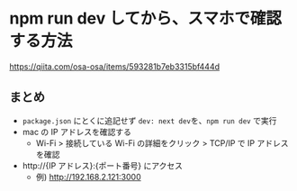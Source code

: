 # npm run dev してから、スマホで確認する方法

https://qiita.com/osa-osa/items/593281b7eb3315bf444d

## まとめ

- `package.json` にとくに追記せず `dev: next dev`を、`npm run dev` で実行
- mac の IP アドレスを確認する
  - Wi-Fi > 接続している Wi-Fi の詳細をクリック > TCP/IP で IP アドレスを確認
- http://{IP アドレス}:{ポート番号} にアクセス
  - 例) http://192.168.2.121:3000

